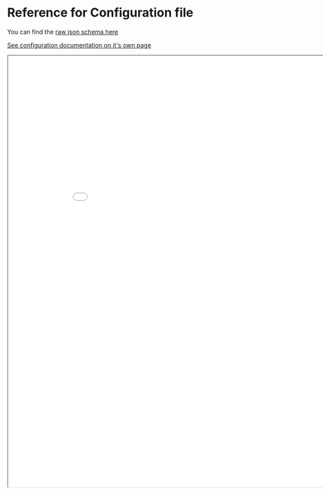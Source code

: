 # Reference for Configuration file

You can find the [raw json schema here](./ref-config/searchalicious-config-schema.yml)

[See configuration documentation on it's own page](./ref-config/searchalicious-config-schema.html)
<iframe src="./searchalicious-config-schema.html" width="900vw" height="1000vh" style="max-width: 900px; max-height: 1000px;">
  <!-- This iframe contains documentation generated by scripts/build_schema.sh -->
</iframe>